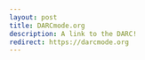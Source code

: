 ```yaml
---
layout: post
title: DARCmode.org
description: A link to the DARC!
redirect: https://darcmode.org
---
```

